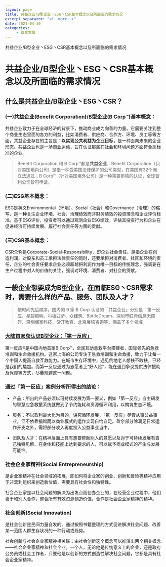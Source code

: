 ```yaml
---
layout: page
title: 共益企业/B型企业丶ESG丶CSR基本概念以及所面临的需求情况
excerpt_separator: "<!--more-->"
date: 2021-04-30
categories:
     - 自我策展
---
```


共益企业/B型企业丶ESG丶CSR基本概念以及所面临的需求情况

<!--more-->


# 共益企业/B型企业丶ESG丶CSR基本概念以及所面临的需求情况

## 什么是共益企业/B型企业丶ESG丶CSR？

### (一)共益企业(Benefit Corporation)/B型企业(B Corp™)基本概念：

共益企业致力于在全球经济的背景下，推动商业成为向善的力量。它需要关注到整个商业生态里面的各方的利益，比如消费者、供应商、合作方、环境、员工等等方面，共益企业存在的主旨是：**以实现公共利益为企业目标**，是一种面向未来的企业形态。共益企业也是一场商业运动，旨在认证那些在社会和环境问题方面符合高标准的企业。

> Benefit Corporation 和 B Corp™都是**共益企业**，Benefit Corporation（只对美国境内公司）是指一种受美国法律保护的公司类型，在美国有32个洲立法通过；B Corp™（针对美国境外公司）是一种需要审核的认证，全球营利公司皆可申请。


### (二)ESG基本概念：

ESG是英文Environmental（环境）、Social（社会）和Governance（治理）的缩写，是一种关注企业环境、社会、治理绩效而非财务绩效的投资理念和企业评价标准。基于ESG评价，投资者可以通过观测企业ESG绩效，评估其投资行为和企业在促进经济可持续发展、履行社会责任等方面的贡献。

### (三)CSR基本概念：

CSR全称是Corporate-Social-Responsibility，即企业社会责任，是指企业在创造利润、对股东和员工承担法律责任的同时，还要承担对消费者、社区和环境的责任，企业的社会责任要求企业必须超越把利润作为唯一目标的传统理念，强调要在生产过程中对人的价值的关注，强调对环境、消费者、对社会的贡献。

##  一般企业想要成为B型企业，在面临ESG丶CSR需求时，需要什么样的产品、服务、团队及人才？

> 按时间先后顺序，国内的 9 家 B Corp 认证的「共益企业」分别是：第一反应、星碧照明、叫板匹萨、众建筑、BottleDream、深圳市联谛信息无障碍、深圳偶家科技、SKT教育、北京展培咨询等，涵盖了多个领域。

### [大陆首家获认证B型企业：「第一反应」](http://www.gongyishibao.com/html/shehuichuangxin/10435.html)

第一反应®是中国内地首家B Corp™，全民互助急救平台搭建者，国际领先的急救培训和生命救援机构。这家上海的公司专注于急救培训和生命救援，致力于让每一个中国人提高自救互救能力。在城市生存环境中，遇见倒地老人想扶不敢扶，已经是我们的尴尬。而第一反应通过为志愿者上“好人险”，能在遇到争议提供法律援助及保障等方式，尽量规避这一问题。

### 通过「第一反应」案例分析所得出的结论：

* 产品：所出的产品必须以可持续发展为第一要义，例如「第一反应」自主研发的智慧应急救援系统就做到了节约能耗和资源循环利用，以构筑生态环境。

* 服务：不以盈利最大化为目的，讲究循环发展，「第一反应」尽管从事公益事业，但不依靠捐赠而以商业模式的运作实现自给自足。盈余部分除满足日常运作开支之外，需将部分收入再度投入公益事业当中。

* 团队及人才：在精神层面上具有想要帮助别人的意愿以及对于可持续发展有自己独特见解、在身体和技能上达到要求的人，可以赋予商业模式的产生与发展可能性。

### 社会企业家精神(Social Entrepreneurship)

是企业家精神在社会领域的拓展，即如何将企业家的创业、创新和冒险等精神应用于非营利组织来创造新价值，需要具有社会性和独特性。

社会企业家是以社会问题的解决为出发点而创办企业的，在经营企业过程中，他们善于和别人合作，整合所有有效资源创造价值，合作是社会企业家精神的精华。

### 社会创新(Social Innovation)

是社会创新是民间力量自发的、通过按照书籍整理的方式促进解决社会问题、改善某一范围人群生存状况的一种行动或趋势。

社会创新与社会企业家精神相关联：由社会创新这个概念可以推演出两个相关概念——社会企业家精神和社会企业。一个人，无论他是传统意义上的企业，还是政府公务员或社会工作者，只要他是以创新的方式创造性解决社会问题，它都是具有社会企业家精神。
